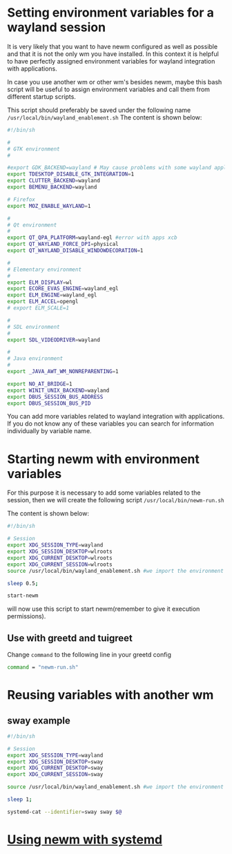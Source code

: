 # Setting environment variables for a wayland session

It is very likely that you want to have newm configured as well as possible and that it is not the only wm you have installed. In this context it is helpful to have perfectly assigned environment variables for wayland integration with applications.


In case you use another wm or other wm's besides newm, maybe this bash script will be useful to assign environment variables and call them from different startup scripts.

 This script should preferably be saved under the following name `/usr/local/bin/wayland_enablement.sh`
 The content is shown below:

 ``` bash
 #!/bin/sh

#
# GTK environment
#

#export GDK_BACKEND=wayland # May cause problems with some wayland applications
export TDESKTOP_DISABLE_GTK_INTEGRATION=1
export CLUTTER_BACKEND=wayland
export BEMENU_BACKEND=wayland

# Firefox
export MOZ_ENABLE_WAYLAND=1

#
# Qt environment
#
export QT_QPA_PLATFORM=wayland-egl #error with apps xcb
export QT_WAYLAND_FORCE_DPI=physical
export QT_WAYLAND_DISABLE_WINDOWDECORATION=1

#
# Elementary environment
#
export ELM_DISPLAY=wl
export ECORE_EVAS_ENGINE=wayland_egl
export ELM_ENGINE=wayland_egl
export ELM_ACCEL=opengl
# export ELM_SCALE=1

#
# SDL environment
#
export SDL_VIDEODRIVER=wayland

#
# Java environment
#
export _JAVA_AWT_WM_NONREPARENTING=1

export NO_AT_BRIDGE=1
export WINIT_UNIX_BACKEND=wayland
export DBUS_SESSION_BUS_ADDRESS
export DBUS_SESSION_BUS_PID
 ```
 You can add more variables related to wayland integration with applications. If you do not know any of these variables you can search for information individually by variable name.


# Starting newm with environment variables

For this purpose it is necessary to add some variables related to the session,
then we will create the following script `/usr/local/bin/newm-run.sh`

 The content is shown below:

 ``` bash
#!/bin/sh

# Session
export XDG_SESSION_TYPE=wayland
export XDG_SESSION_DESKTOP=wlroots
export XDG_CURRENT_DESKTOP=wlroots
export XDG_CURRENT_SESSION=wlroots
source /usr/local/bin/wayland_enablement.sh #we import the environment variables defined above

sleep 0.5;

start-newm
 ```

 will now use this script to start newm(remember to give it execution permissions).

## Use with greetd and tuigreet

Change `command` to the following line in your greetd config

``` bash
command = "newm-run.sh"
```

# Reusing variables with another wm

## sway example

 ``` bash
#!/bin/sh

# Session
export XDG_SESSION_TYPE=wayland
export XDG_SESSION_DESKTOP=sway
export XDG_CURRENT_DESKTOP=sway
export XDG_CURRENT_SESSION=sway

source /usr/local/bin/wayland_enablement.sh #we import the environment variables defined above

sleep 1;

systemd-cat --identifier=sway sway $@
 ```


# [Using newm with systemd](https://github.com/jbuchermn/newm/blob/v0.2/SYSTEMD.md)
